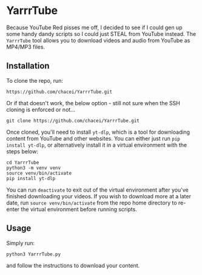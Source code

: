 # YarrrTube

Because YouTube Red pisses me off, I decided to see if I could gen up some handy dandy scripts so I could just STEAL from YouTube instead. The `YarrrTube` tool allows you to download videos and audio from YouTube as MP4/MP3 files.

## Installation

To clone the repo, run:

```
https://github.com/chacei/YarrrTube.git
```

Or if that doesn't work, the below option - still not sure when the SSH cloning is enforced or not...

```
git clone https://github.com/chacei/YarrrTube.git
```

Once cloned, you'll need to install `yt-dlp`, which is a tool for downloading content from YouTube and other websites. You can either just run `pip install yt-dlp`, or alternatively install it in a virtual environment with the steps below:

```
cd YarrrTube
python3 -m venv venv
source venv/bin/activate
pip install yt-dlp
```

You can run `deactivate` to exit out of the virtual environment after you've finished downloading your videos. If you wish to download more at a later date, run `source venv/bin/activate` from the repo home directory to re-enter the virtual environment before running scripts.

## Usage

Simply run:

```
python3 YarrrTube.py
```

and follow the instructions to download your content.
